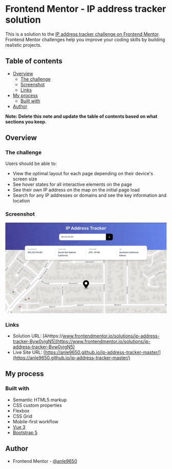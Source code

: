 # Frontend Mentor - IP address tracker solution

This is a solution to the [IP address tracker challenge on Frontend Mentor](https://www.frontendmentor.io/challenges/ip-address-tracker-I8-0yYAH0). Frontend Mentor challenges help you improve your coding skills by building realistic projects. 

## Table of contents

- [Overview](#overview)
  - [The challenge](#the-challenge)
  - [Screenshot](#screenshot)
  - [Links](#links)
- [My process](#my-process)
  - [Built with](#built-with)
- [Author](#author)

**Note: Delete this note and update the table of contents based on what sections you keep.**

## Overview

### The challenge

Users should be able to:

- View the optimal layout for each page depending on their device's screen size
- See hover states for all interactive elements on the page
- See their own IP address on the map on the initial page load
- Search for any IP addresses or domains and see the key information and location

### Screenshot

![](./screenshot.png)

### Links

- Solution URL: [Ahttps://www.frontendmentor.io/solutions/ip-address-tracker-Byw0vjgN5](https://www.frontendmentor.io/solutions/ip-address-tracker-Byw0vjgN5)
- Live Site URL: [https://anle9650.github.io/ip-address-tracker-master/](https://anle9650.github.io/ip-address-tracker-master/)

## My process

### Built with

- Semantic HTML5 markup
- CSS custom properties
- Flexbox
- CSS Grid
- Mobile-first workflow
- [Vue 3](https://vuejs.org/)
- [Bootstrap 5](https://getbootstrap.com/docs/5.0/getting-started/introduction/)

## Author

- Frontend Mentor - [@anle9650](https://www.frontendmentor.io/profile/anle9650)
